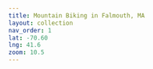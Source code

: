 ```yaml
---
title: Mountain Biking in Falmouth, MA
layout: collection
nav_order: 1
lat: -70.60
lng: 41.6
zoom: 10.5
---
```

